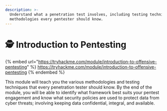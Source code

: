 ```yaml
---
description: >-
  Understand what a penetration test involves, including testing techniques and
  methodologies every pentester should know.
---
```


# 🕵 Introduction to Pentesting

{% embed url="https://tryhackme.com/module/introduction-to-offensive-pentesting" %}
https://tryhackme.com/module/introduction-to-offensive-pentesting
{% endembed %}

This module will teach you the various methodologies and testing techniques that every penetration tester should know. By the end of the module, you will be able to identify what framework best suits your pentest engagement and know what security policies are used to protect data from cyber threats; involving keeping data confidential, integral, and available.
